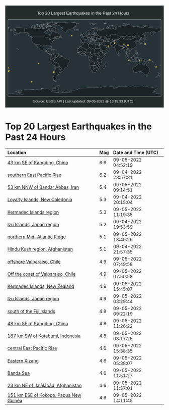 ![Map](./map.png)

# Top 20 Largest Earthquakes in the Past 24 Hours

| Location | Mag | Date and Time (UTC) |
|:---|:---|:---|
| [43 km SE of Kangding, China](https://earthquake.usgs.gov/earthquakes/eventpage/us7000i59t) | 6.6 | 09-05-2022 04:52:19 |
| [southern East Pacific Rise](https://earthquake.usgs.gov/earthquakes/eventpage/us7000i585) | 6.2 | 09-04-2022 23:57:31 |
| [53 km NNW of Bandar Abbas, Iran](https://earthquake.usgs.gov/earthquakes/eventpage/us7000i5bu) | 5.4 | 09-05-2022 09:14:51 |
| [Loyalty Islands, New Caledonia](https://earthquake.usgs.gov/earthquakes/eventpage/us7000i56w) | 5.3 | 09-04-2022 20:15:04 |
| [Kermadec Islands region](https://earthquake.usgs.gov/earthquakes/eventpage/us7000i5cf) | 5.3 | 09-05-2022 11:19:35 |
| [Izu Islands, Japan region](https://earthquake.usgs.gov/earthquakes/eventpage/us7000i56h) | 5.2 | 09-04-2022 19:53:59 |
| [northern Mid-Atlantic Ridge](https://earthquake.usgs.gov/earthquakes/eventpage/us7000i5dj) | 5.1 | 09-05-2022 13:49:26 |
| [Hindu Kush region, Afghanistan](https://earthquake.usgs.gov/earthquakes/eventpage/us7000i57m) | 5.1 | 09-04-2022 21:57:35 |
| [offshore Valparaiso, Chile](https://earthquake.usgs.gov/earthquakes/eventpage/us7000i5b9) | 4.9 | 09-05-2022 07:49:58 |
| [Off the coast of Valparaiso, Chile](https://earthquake.usgs.gov/earthquakes/eventpage/us7000i5bb) | 4.9 | 09-05-2022 07:50:58 |
| [Kermadec Islands, New Zealand](https://earthquake.usgs.gov/earthquakes/eventpage/us7000i5fi) | 4.9 | 09-05-2022 15:45:07 |
| [Izu Islands, Japan region](https://earthquake.usgs.gov/earthquakes/eventpage/us7000i59b) | 4.9 | 09-05-2022 03:29:44 |
| [south of the Fiji Islands](https://earthquake.usgs.gov/earthquakes/eventpage/us7000i5bw) | 4.8 | 09-05-2022 09:22:19 |
| [48 km SE of Kangding, China](https://earthquake.usgs.gov/earthquakes/eventpage/us7000i5ct) | 4.8 | 09-05-2022 11:26:22 |
| [187 km SW of Kotabumi, Indonesia](https://earthquake.usgs.gov/earthquakes/eventpage/us7000i596) | 4.8 | 09-05-2022 03:17:25 |
| [central East Pacific Rise](https://earthquake.usgs.gov/earthquakes/eventpage/us7000i5e1) | 4.6 | 09-05-2022 15:38:35 |
| [Eastern Xizang](https://earthquake.usgs.gov/earthquakes/eventpage/us7000i5am) | 4.6 | 09-05-2022 05:38:07 |
| [Banda Sea](https://earthquake.usgs.gov/earthquakes/eventpage/us7000i5cq) | 4.6 | 09-05-2022 11:51:27 |
| [23 km NE of Jalālābād, Afghanistan](https://earthquake.usgs.gov/earthquakes/eventpage/us7000i5cw) | 4.6 | 09-05-2022 11:57:01 |
| [151 km ESE of Kokopo, Papua New Guinea](https://earthquake.usgs.gov/earthquakes/eventpage/us7000i5dm) | 4.6 | 09-05-2022 14:11:45 |
